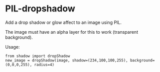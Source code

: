 # PIL-dropshadow
Add a drop shadow or glow affect to an image using PIL.  

The image must have an alpha layer for this to work (transparent background).  

Usage:
```
from shadow import dropShadow
new_image = dropShadow(image, shadow=(234,100,100,255), background=(0,0,0,255), radius=4)
```
